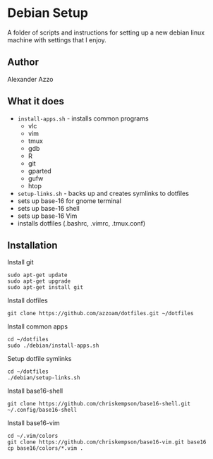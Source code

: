 # Debian Setup  
A folder of scripts and instructions for setting up a new
debian linux machine with settings that I enjoy.

## Author  
Alexander Azzo

## What it does  
- `install-apps.sh` - installs common programs  
  + vlc  
  + vim  
  + tmux  
  + gdb  
  + R  
  + git  
  + gparted  
  + gufw  
  + htop  
- `setup-links.sh` - backs up and creates symlinks to dotfiles
- sets up base-16 for gnome terminal  
- sets up base-16 shell  
- sets up base-16 Vim  
- installs dotfiles (.bashrc, .vimrc, .tmux.conf)  

## Installation  
Install git  
```
sudo apt-get update
sudo apt-get upgrade
sudo apt-get install git
```

Install dotfiles  
```
git clone https://github.com/azzoam/dotfiles.git ~/dotfiles
```

Install common apps
```
cd ~/dotfiles
sudo ./debian/install-apps.sh
```

Setup dotfile symlinks  
```
cd ~/dotfiles
./debian/setup-links.sh
```

Install base16-shell
```
git clone https://github.com/chriskempson/base16-shell.git ~/.config/base16-shell
```

Install base16-vim
```
cd ~/.vim/colors
git clone https://github.com/chriskempson/base16-vim.git base16
cp base16/colors/*.vim .
```











